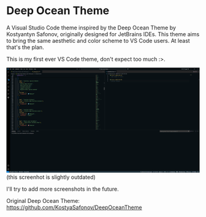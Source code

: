 # Deep Ocean Theme
A Visual Studio Code theme inspired by the Deep Ocean Theme by Kostyantyn Safonov, originally designed for JetBrains IDEs. This theme aims to bring the same aesthetic and color scheme to VS Code users. At least that's the plan.

This is my first ever VS Code theme, don't expect too much :>.

![screenhot1](images/screenshot1.png)
(this screenhot is slightly outdated)

I'll try to add more screenshots in the future.

Original Deep Ocean Theme: https://github.com/KostyaSafonov/DeepOceanTheme